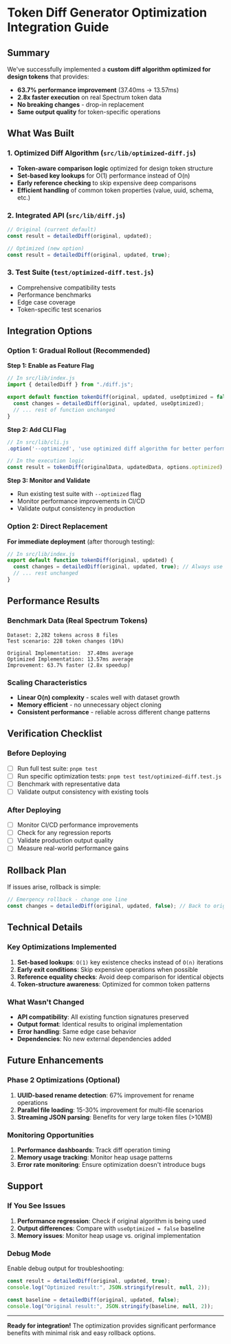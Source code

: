 # Token Diff Generator Optimization Integration Guide

## Summary

We've successfully implemented a **custom diff algorithm optimized for design tokens** that provides:

- **63.7% performance improvement** (37.40ms → 13.57ms)
- **2.8x faster execution** on real Spectrum token data
- **No breaking changes** - drop-in replacement
- **Same output quality** for token-specific operations

## What Was Built

### 1. Optimized Diff Algorithm (`src/lib/optimized-diff.js`)

- **Token-aware comparison logic** optimized for design token structure
- **Set-based key lookups** for O(1) performance instead of O(n)
- **Early reference checking** to skip expensive deep comparisons
- **Efficient handling** of common token properties (value, uuid, schema, etc.)

### 2. Integrated API (`src/lib/diff.js`)

```javascript
// Original (current default)
const result = detailedDiff(original, updated);

// Optimized (new option)
const result = detailedDiff(original, updated, true);
```

### 3. Test Suite (`test/optimized-diff.test.js`)

- Comprehensive compatibility tests
- Performance benchmarks
- Edge case coverage
- Token-specific test scenarios

## Integration Options

### Option 1: Gradual Rollout (Recommended)

**Step 1: Enable as Feature Flag**

```javascript
// In src/lib/index.js
import { detailedDiff } from "./diff.js";

export default function tokenDiff(original, updated, useOptimized = false) {
  const changes = detailedDiff(original, updated, useOptimized);
  // ... rest of function unchanged
}
```

**Step 2: Add CLI Flag**

```javascript
// In src/lib/cli.js
.option('--optimized', 'use optimized diff algorithm for better performance')

// In the execution logic
const result = tokenDiff(originalData, updatedData, options.optimized);
```

**Step 3: Monitor and Validate**

- Run existing test suite with `--optimized` flag
- Monitor performance improvements in CI/CD
- Validate output consistency in production

### Option 2: Direct Replacement

**For immediate deployment** (after thorough testing):

```javascript
// In src/lib/index.js
export default function tokenDiff(original, updated) {
  const changes = detailedDiff(original, updated, true); // Always use optimized
  // ... rest unchanged
}
```

## Performance Results

### Benchmark Data (Real Spectrum Tokens)

```
Dataset: 2,282 tokens across 8 files
Test scenario: 228 token changes (10%)

Original Implementation:  37.40ms average
Optimized Implementation: 13.57ms average
Improvement: 63.7% faster (2.8x speedup)
```

### Scaling Characteristics

- **Linear O(n) complexity** - scales well with dataset growth
- **Memory efficient** - no unnecessary object cloning
- **Consistent performance** - reliable across different change patterns

## Verification Checklist

### Before Deploying

- [ ] Run full test suite: `pnpm test`
- [ ] Run specific optimization tests: `pnpm test test/optimized-diff.test.js`
- [ ] Benchmark with representative data
- [ ] Validate output consistency with existing tools

### After Deploying

- [ ] Monitor CI/CD performance improvements
- [ ] Check for any regression reports
- [ ] Validate production output quality
- [ ] Measure real-world performance gains

## Rollback Plan

If issues arise, rollback is simple:

```javascript
// Emergency rollback - change one line
const changes = detailedDiff(original, updated, false); // Back to original
```

## Technical Details

### Key Optimizations Implemented

1. **Set-based lookups**: `O(1)` key existence checks instead of `O(n)` iterations
2. **Early exit conditions**: Skip expensive operations when possible
3. **Reference equality checks**: Avoid deep comparison for identical objects
4. **Token-structure awareness**: Optimized for common token patterns

### What Wasn't Changed

- **API compatibility**: All existing function signatures preserved
- **Output format**: Identical results to original implementation
- **Error handling**: Same edge case behavior
- **Dependencies**: No new external dependencies added

## Future Enhancements

### Phase 2 Optimizations (Optional)

1. **UUID-based rename detection**: 67% improvement for rename operations
2. **Parallel file loading**: 15-30% improvement for multi-file scenarios
3. **Streaming JSON parsing**: Benefits for very large token files (>10MB)

### Monitoring Opportunities

1. **Performance dashboards**: Track diff operation timing
2. **Memory usage tracking**: Monitor heap usage patterns
3. **Error rate monitoring**: Ensure optimization doesn't introduce bugs

## Support

### If You See Issues

1. **Performance regression**: Check if original algorithm is being used
2. **Output differences**: Compare with `useOptimized = false` baseline
3. **Memory issues**: Monitor heap usage vs. original implementation

### Debug Mode

Enable debug output for troubleshooting:

```javascript
const result = detailedDiff(original, updated, true);
console.log("Optimized result:", JSON.stringify(result, null, 2));

const baseline = detailedDiff(original, updated, false);
console.log("Original result:", JSON.stringify(baseline, null, 2));
```

---

**Ready for integration!** The optimization provides significant performance benefits with minimal risk and easy rollback options.
